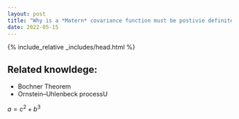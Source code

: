 ```yaml
---
layout: post
title: "Why is a *Matern* covariance function must be postivie definite?"
date: 2022-05-15
---
```

{% include_relative _includes/head.html %}

## Related knowldege: 

* Bochner Theorem
* Ornstein–Uhlenbeck processU

$a = c^2 + b^3$

